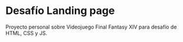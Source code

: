 # Desafío Landing page

Proyecto personal sobre Videojuego Final Fantasy XIV para desafío de HTML, CSS y JS.
